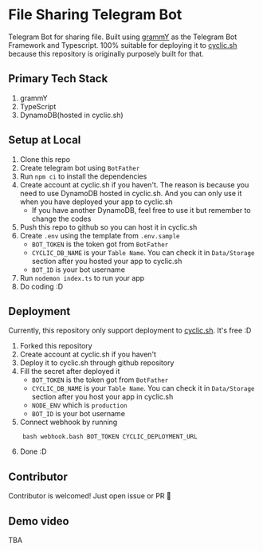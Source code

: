 # File Sharing Telegram Bot
Telegram Bot for sharing file. Built using [grammY](https://github.com/grammyjs/grammY) as the Telegram Bot Framework and Typescript. 100% suitable for deploying it to [cyclic.sh](https://www.cyclic.sh/) because this repository is originally purposely built for that. 

## Primary Tech Stack
1. grammY
2. TypeScript
3. DynamoDB(hosted in cyclic.sh)

## Setup at Local
1. Clone this repo
2. Create telegram bot using `BotFather`
3. Run `npm ci` to install the dependencies
4. Create account at cyclic.sh if you haven't. The reason is because you need to use DynamoDB hosted in cyclic.sh. And you can only use it when you have deployed your app to cyclic.sh
    - If you have another DynamoDB, feel free to use it but remember to change the codes
5. Push this repo to github so you can host it in cyclic.sh
6. Create `.env` using the template from `.env.sample`
    - `BOT_TOKEN` is the token got from `BotFather`
    - `CYCLIC_DB_NAME` is your `Table Name`. You can check it in `Data/Storage` section after you hosted your app to cyclic.sh
    - `BOT_ID` is your bot username
7. Run `nodemon index.ts` to run your app
8. Do coding :D

## Deployment 
Currently, this repository only support deployment to [cyclic.sh](https://www.cyclic.sh/). It's free :D
1. Forked this repository
2. Create account at cyclic.sh if you haven't
3. Deploy it to cyclic.sh through github repository
4. Fill the secret after deployed it
    - `BOT_TOKEN` is the token got from `BotFather`
    - `CYCLIC_DB_NAME` is your `Table Name`. You can check it in `Data/Storage` section after you host your app in cyclic.sh
    - `NODE_ENV` which is `production`
    - `BOT_ID` is your bot username
5. Connect webhook by running
```
    bash webhook.bash BOT_TOKEN CYCLIC_DEPLOYMENT_URL
```
6. Done :D

## Contributor
Contributor is welcomed! Just open issue or PR 🙌️

## Demo video
TBA
